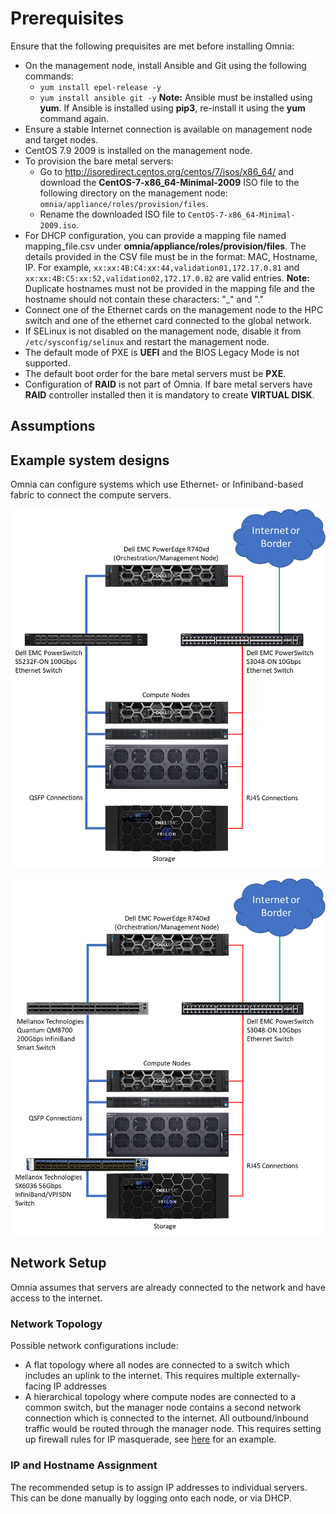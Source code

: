 # Prerequisites

Ensure that the following prequisites are met before installing Omnia:
* On the management node, install Ansible and Git using the following commands:
	* `yum install epel-release -y`
	* `yum install ansible git -y`
__Note:__ Ansible must be installed using __yum__. If Ansible is installed using __pip3__, re-install it using the __yum__ command again.
* Ensure a stable Internet connection is available on management node and target nodes. 
* CentOS 7.9 2009 is installed on the management node.
* To provision the bare metal servers:
	* Go to http://isoredirect.centos.org/centos/7/isos/x86_64/ and download the **CentOS-7-x86_64-Minimal-2009** ISO file to the following directory on the management node: `omnia/appliance/roles/provision/files`.
	* Rename the downloaded ISO file to `CentOS-7-x86_64-Minimal-2009.iso`.
* For DHCP configuration, you can provide a mapping file named mapping_file.csv under __omnia/appliance/roles/provision/files__. The details provided in the CSV file must be in the format: MAC, Hostname, IP. For example, `xx:xx:4B:C4:xx:44,validation01,172.17.0.81` and  `xx:xx:4B:C5:xx:52,validation02,172.17.0.82` are valid entries.
__Note:__ Duplicate hostnames must not be provided in the mapping file and the hostname should not contain these characters: "_" and "."
* Connect one of the Ethernet cards on the management node to the HPC switch and one of the ethernet card connected to the global network.
* If SELinux is not disabled on the management node, disable it from `/etc/sysconfig/selinux` and restart the management node.
* The default mode of PXE is __UEFI__ and the BIOS Legacy Mode is not supported.
* The default boot order for the bare metal servers must be __PXE__.
* Configuration of __RAID__ is not part of Omnia. If bare metal servers have __RAID__ controller installed then it is mandatory to create **VIRTUAL DISK**.

## Assumptions

## Example system designs
Omnia can configure systems which use Ethernet- or Infiniband-based fabric to connect the compute servers.

![Example system configuration with Ethernet fabric](images/example-system-ethernet.png)

![Example system configuration with Infiniband fabric](images/example-system-infiniband.png)

## Network Setup
Omnia assumes that servers are already connected to the network and have access to the internet.
### Network Topology
Possible network configurations include:
* A flat topology where all nodes are connected to a switch which includes an uplink to the internet. This requires multiple externally-facing IP addresses
* A hierarchical topology where compute nodes are connected to a common switch, but the manager node contains a second network connection which is connected to the internet. All outbound/inbound traffic would be routed through the manager node. This requires setting up firewall rules for IP masquerade, see [here](https://www.server-world.info/en/note?os=CentOS_7&p=firewalld&f=2) for an example.
### IP and Hostname Assignment
The recommended setup is to assign IP addresses to individual servers. This can be done manually by logging onto each node, or via DHCP.
